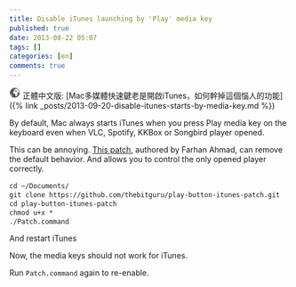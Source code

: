 ```yaml
---
title: Disable iTunes launching by 'Play' media key
published: true
date: 2013-08-22 05:07
tags: []
categories: [en]
comments: true
---
```


![](/images/world.png) 正體中文版: [Mac多媒體快速鍵老是開啟iTunes，如何幹掉這個惱人的功能]({% link _posts/2013-09-20-disable-itunes-starts-by-media-key.md %})

By default, Mac always starts iTunes when you press Play media key on the keyboard even when VLC, Spotify, KKBox or Songbird player opened.

This can be annoying. [This patch](https://github.com/thebitguru/play-button-itunes-patch), authored by Farhan Ahmad, can remove the default behavior. And allows you to control the only opened player correctly.

    cd ~/Documents/
    git clone https://github.com/thebitguru/play-button-itunes-patch.git
    cd play-button-itunes-patch
    chmod u+x *
    ./Patch.command

And restart iTunes

Now, the media keys should not work for iTunes.

Run `Patch.command` again to re-enable.

